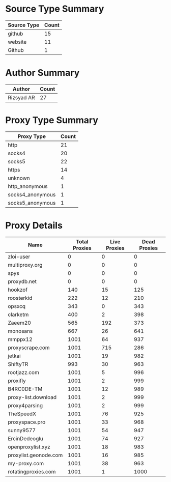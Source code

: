 # Source Type Summary

| Source Type | Count |
|-------------|-------|
| github | 15 |
| website | 11 |
| Github | 1 |


# Author Summary

| Author | Count |
|--------|-------|
| Rizsyad AR | 27 |


# Proxy Type Summary

| Proxy Type | Count |
|------------|-------|
| http | 21 |
| socks4 | 20 |
| socks5 | 22 |
| https | 14 |
| unknown | 4 |
| http_anonymous | 1 |
| socks4_anonymous | 1 |
| socks5_anonymous | 1 |


# Proxy Details

| Name | Total Proxies | Live Proxies | Dead Proxies |
|------|---------------|--------------|---------------|
| zloi-user | 0 | 0 | 0 |
| multiproxy.org | 0 | 0 | 0 |
| spys | 0 | 0 | 0 |
| proxydb.net | 0 | 0 | 0 |
| hookzof | 140 | 15 | 125 |
| roosterkid | 222 | 12 | 210 |
| opsxcq | 343 | 0 | 343 |
| clarketm | 400 | 2 | 398 |
| Zaeem20 | 565 | 192 | 373 |
| monosans | 667 | 26 | 641 |
| mmppx12 | 1001 | 64 | 937 |
| proxyscrape.com | 1001 | 715 | 286 |
| jetkai | 1001 | 19 | 982 |
| ShiftyTR | 993 | 30 | 963 |
| rootjazz.com | 1001 | 5 | 996 |
| proxifly | 1001 | 2 | 999 |
| B4RC0DE-TM | 1001 | 12 | 989 |
| proxy-list.download | 1001 | 2 | 999 |
| proxy4parsing | 1001 | 2 | 999 |
| TheSpeedX | 1001 | 76 | 925 |
| proxyspace.pro | 1001 | 33 | 968 |
| sunny9577 | 1001 | 54 | 947 |
| ErcinDedeoglu | 1001 | 74 | 927 |
| openproxylist.xyz | 1001 | 18 | 983 |
| proxylist.geonode.com | 1001 | 16 | 985 |
| my-proxy.com | 1001 | 38 | 963 |
| rotatingproxies.com | 1001 | 1 | 1000 |
